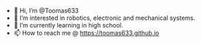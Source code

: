 - 👋 Hi, I’m @Toomas633
- 👀 I’m interested in robotics, electronic and mechanical systems.
- 🌱 I’m currently learning in high school.
- 📫 How to reach me @ https://toomas633.github.io
